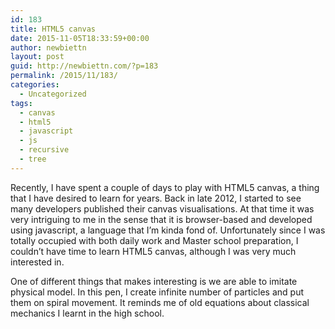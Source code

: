 ```yaml
---
id: 183
title: HTML5 canvas
date: 2015-11-05T18:33:59+00:00
author: newbiettn
layout: post
guid: http://newbiettn.com/?p=183
permalink: /2015/11/183/
categories:
  - Uncategorized
tags:
  - canvas
  - html5
  - javascript
  - js
  - recursive
  - tree
---
```

Recently, I have spent a couple of days to play with HTML5 canvas, a thing that I have desired to learn for years. Back in late 2012, I started to see many developers published their canvas visualisations. At that time it was very intriguing to me in the sense that it is browser-based and developed using javascript, a language that I&#8217;m kinda fond of. Unfortunately since I was totally occupied with both daily work and Master school preparation, I couldn&#8217;t have time to learn HTML5 canvas, although I was very much interested in.

One of different things that makes <canvas> interesting is we are able to imitate physical model. In this pen, I create infinite number of particles and put them on spiral movement. It reminds me of old equations about classical mechanics I learnt in the high school.